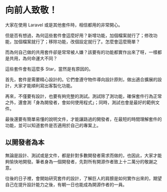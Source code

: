 # 向前人致敬！

大家在使用 Laravel 或是其他套件時，相信都用的非常開心。

但是否有想過，為何這些套件會這麼好用？新增功能，加個檔案就行了；修改功能，加個檔案就行了；移除功能，改個設定就行了。怎麼會這麼簡單？

而為何自己做的共用套件卻是常常被人嫌？該要有的功能都實作出來了呀，一樣都是共用，為何命運大不同？

這些套件會有這麼多 Star，當然是有原因的。

首先，套件是需要精心設計的。它們會遵守物件導向設計原則，做出適合擴展的設計，大家才能順利寫出客製化功能。

再來，不僅要有設計，也要有夠完整的測試。測試除了測功能，確保套件行為正常之外，還會測「身為開發者，會如何使用程式」；同時，測試也會是最好的範例文件。

最後還要有簡單易懂的說明文件，才能讓路過的開發者，在最短的時間理解套件的功能，並可以知道套件是否適用於自己的專案上。

## 以開發者為本

無論是設計、測試或是文件，都是針對多數開發者需求而做的，也因此，大家才能夠愉快地開發。筆者身為一個開發者，先對所有開源作者致上十二萬分的敬謝之意。

往後的日子裡，會開始研究套件的設計，了解巨人的肩膀是如何實作出來的，期望自己在提升設計能力之後，有朝一日也能成為開源作者的一員。
